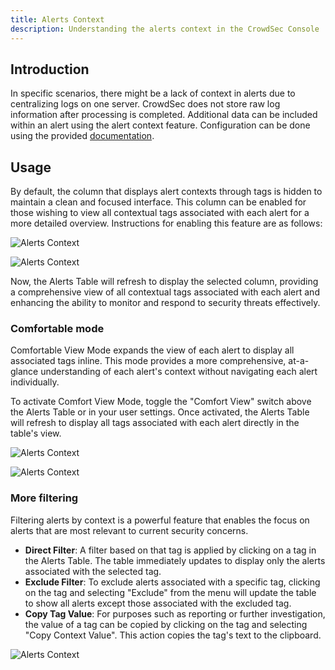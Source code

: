 ```yaml
---
title: Alerts Context
description: Understanding the alerts context in the CrowdSec Console
---
```


## Introduction

In specific scenarios, there might be a lack of context in alerts due to centralizing logs on one server. CrowdSec does not store raw log information after processing is completed. Additional data can be included within an alert using the alert context feature. Configuration can be done using the provided [documentation](https://docs.crowdsec.net/u/user_guides/alert_context/).

## Usage

By default, the column that displays alert contexts through tags is hidden to maintain a clean and focused interface. This column can be enabled for those wishing to view all contextual tags associated with each alert for a more detailed overview. Instructions for enabling this feature are as follows:

![Alerts Context](/img/console/alerts/alerts-context.png)

![Alerts Context](/img/console/alerts/alerts-context-2.png)

Now, the Alerts Table will refresh to display the selected column, providing a comprehensive view of all contextual tags associated with each alert and enhancing the ability to monitor and respond to security threats effectively.

### Comfortable mode

Comfortable View Mode expands the view of each alert to display all associated tags inline. This mode provides a more comprehensive, at-a-glance understanding of each alert's context without navigating each alert individually.

To activate Comfort View Mode, toggle the "Comfort View" switch above the Alerts Table or in your user settings. Once activated, the Alerts Table will refresh to display all tags associated with each alert directly in the table's view.

![Alerts Context](/img/console/alerts/alerts-context-comfort.png)

![Alerts Context](/img/console/alerts/alerts-context-comfort-2.png)

### More filtering

Filtering alerts by context is a powerful feature that enables the focus on alerts that are most relevant to current security concerns.

- **Direct Filter**: A filter based on that tag is applied by clicking on a tag in the Alerts Table. The table immediately updates to display only the alerts associated with the selected tag.
- **Exclude Filter**: To exclude alerts associated with a specific tag, clicking on the tag and selecting "Exclude" from the menu will update the table to show all alerts except those associated with the excluded tag.
- **Copy Tag Value**: For purposes such as reporting or further investigation, the value of a tag can be copied by clicking on the tag and selecting "Copy Context Value". This action copies the tag's text to the clipboard.

![Alerts Context](/img/console/alerts/alerts-context-filter.png)

